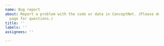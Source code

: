```yaml
---
name: Bug report
about: Report a problem with the code or data in ConceptNet. (Please don't use this
  page for questions.)
title: ''
labels: ''
assignees: ''

---
```


<!-- Please do not use GitHub Issues to ask questions. It's not a good Q&A format. If you ask a question here, we will likely close it without answering it.

A better format for asking questions is the Gitter chat (https://gitter.im/commonsense/conceptnet5), a Web chat that you can connect to using your GitHub login. -->
